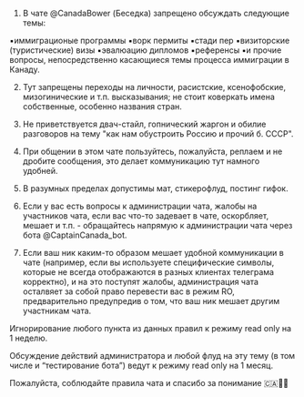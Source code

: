 1. В чате @CanadaBower (Беседка) запрещено обсуждать следующие темы:

▪️иммиграционые программы
▪️ворк пермиты
▪️стади пер
▪️визиторские (туристические) визы 
▪️эвалюацию дипломов
▪️референсы
▪️и прочие вопросы, непосредственно касающиеся темы процесса иммиграции в Канаду.

2. Тут запрещены переходы на личности, расистские, ксенофобские, мизогинические и т.п. высказывания; не стоит коверкать имена собственные, особенно названия стран. 

3. Не приветствуется двач-стайл, гопнический жаргон и обилие разговоров на тему "как нам обустроить Россию и прочий б. СССР".

4. При общении в этом чате пользуйтесь, пожалуйста, реплаем и не дробите сообщения, это делает коммуникацию тут намного удобней. 

5. В разумных пределах допустимы мат, стикерофлуд, постинг гифок.

6. Если у вас есть вопросы к администрации чата, жалобы на участников чата, если вас что-то задевает в чате, оскорбляет, мешает и т.п. - обращайтесь напрямую к администрации чата через бота @CaptainCanada_bot.

7. Если ваш ник каким-то образом мешает удобной коммуникации в чате (например, если вы используете специфические символы, которые не всегда отображаются в разных клиентах телеграма корректно), и на это поступят жалобы, администрация чата осталвяет за собой право перевести вас в режим RO, предварительно предупредив о том, что ваш ник мешает другим участникам чата. 

Игнорирование любого пункта из данных правил к режиму read only на 1 неделю. 

Обсуждение действий администратора и любой флуд на эту тему (в том числе и “тестирование бота”) ведут к режиму read only на 1 месяц. 

Пожалуйста, соблюдайте правила чата и спасибо за понимание 🇨🇦👍🏻
